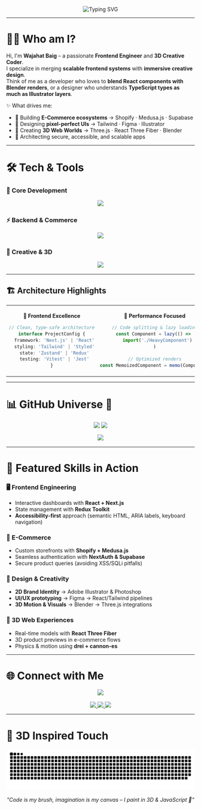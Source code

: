 <!-- Typing SVG Hero Banner -->
<p align="center">
  <img src="https://readme-typing-svg.herokuapp.com?font=Fira+Code&weight=600&size=28&pause=1000&color=00F7FF&center=true&vCenter=true&width=900&lines=Hey+there+👋+I'm+Wajahat+Baig;Frontend+Engineer+%7C+3D+Creative+Developer;Crafting+Modern+UIs+%26+Immersive+3D+Experiences;Next.js+%7C+React+%7C+Shopify+%7C+Medusa.js;Blender+%7C+Three.js+%7C+React-Three-Fiber" alt="Typing SVG" />
</p>

---

# 🧑‍🚀 Who am I?

Hi, I'm **Wajahat Baig** – a passionate **Frontend Engineer** and **3D Creative Coder**.  
I specialize in merging **scalable frontend systems** with **immersive creative design**.  
Think of me as a developer who loves to **blend React components with Blender renders**, or a designer who understands **TypeScript types as much as Illustrator layers**.  

✨ What drives me:  
- 🛒 Building **E-Commerce ecosystems** → Shopify · Medusa.js · Supabase  
- 🎨 Designing **pixel-perfect UIs** → Tailwind · Figma · Illustrator  
- 🧊 Creating **3D Web Worlds** → Three.js · React Three Fiber · Blender  
- 🔐 Architecting secure, accessible, and scalable apps  

---

# 🛠️ Tech & Tools

### 🚀 Core Development
<p align="center">
  <img src="https://skillicons.dev/icons?i=react,next,ts,redux,graphql,tailwind" />
</p>

### ⚡ Backend & Commerce
<p align="center">
  <img src="https://skillicons.dev/icons?i=nodejs,postgres,supabase" />
</p>

### 🎨 Creative & 3D
<p align="center">
  <img src="https://skillicons.dev/icons?i=blender,threejs,figma,ai,ps" />
</p>

---

## 🏗️ **Architecture Highlights**

<table align="center">
<tr>
<td align="center" width="33%">

**🎯 Frontend Excellence**
```typescript
// Clean, type-safe architecture
interface ProjectConfig {
  framework: 'Next.js' | 'React'
  styling: 'Tailwind' | 'Styled'
  state: 'Zustand' | 'Redux'
  testing: 'Vitest' | 'Jest'
}
```

</td>
<td align="center" width="33%">

**🔧 Performance Focused**
```javascript
// Code splitting & lazy loading
const Component = lazy(() => 
  import('./HeavyComponent')
)

// Optimized renders
const MemoizedComponent = memo(Component)
```

</td>
<td align="center" width="33%">

**🌍 3D Integration**
```javascript
// Three.js with React
const Mesh = () => (
  <mesh ref={meshRef}>
    <sphereGeometry args={[1, 32, 32]} />
    <shaderMaterial {...shaderProps} />
  </mesh>
)
```

</td>
</tr>
</table>

---

# 📊 GitHub Universe 🌌

<p align="center">
  <img src="https://github-readme-stats.vercel.app/api?username=waji200&show_icons=true&theme=radical&hide_border=true" height="180" />
  <img src="https://streak-stats.demolab.com?user=waji200&theme=radical&hide_border=true" height="180" />
</p>

<p align="center">
  <img src="https://github-readme-stats.vercel.app/api/top-langs/?username=waji200&layout=compact&theme=radical&hide_border=true" height="150"/>
</p>

---

# 🌟 Featured Skills in Action

### 🖥️ Frontend Engineering
- Interactive dashboards with **React + Next.js**
- State management with **Redux Toolkit**  
- **Accessibility-first** approach (semantic HTML, ARIA labels, keyboard navigation)  

### 🛒 E-Commerce
- Custom storefronts with **Shopify + Medusa.js**
- Seamless authentication with **NextAuth & Supabase**
- Secure product queries (avoiding XSS/SQLi pitfalls)  

### 🎨 Design & Creativity
- **2D Brand Identity** → Adobe Illustrator & Photoshop  
- **UI/UX prototyping** → Figma → React/Tailwind pipelines  
- **3D Motion & Visuals** → Blender → Three.js integrations  

### 🧊 3D Web Experiences
- Real-time models with **React Three Fiber**  
- 3D product previews in e-commerce flows  
- Physics & motion using **drei + cannon-es**  

---

# 🌐 Connect with Me  

<p align="center">
  <a href="https://devignity.com/portfolio" target="_blank">
    <img src="https://img.shields.io/badge/🌐%20Visit%20My%20Portfolio-Devignity.com-blueviolet?style=for-the-badge&logo=firefox&logoColor=white" />
  </a>
</p>

<p align="center">
  <a href="https://www.linkedin.com/in/wajahat-baig-2b4b2212a/" target="_blank">
    <img src="https://skillicons.dev/icons?i=linkedin" />
  </a>
  <a href="mailto:workwithdevignity@gmail.com" target="_blank">
    <img src="https://skillicons.dev/icons?i=gmail" />
  </a>
  <a href="https://github.com/waji200" target="_blank">
    <img src="https://skillicons.dev/icons?i=github" />
  </a>
</p>

---

# 🎇 3D Inspired Touch  

<p align="center">
  <img src="https://raw.githubusercontent.com/platane/snk/output/github-contribution-grid-snake.svg" alt="3D Snake animation" />
</p>

<p align="center">
  <em>"Code is my brush, imagination is my canvas – I paint in 3D & JavaScript 🌌"</em>
</p>
